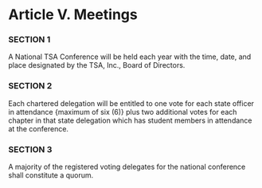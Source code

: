 # Article V. Meetings

### SECTION 1

A National TSA Conference will be held each year with the time, date, and place designated by the TSA, Inc., Board of Directors.

### SECTION 2

Each chartered delegation will be entitled to one vote for each state officer in attendance {maximum of six \(6\)} plus two additional votes for each chapter in that state delegation which has student members in attendance at the conference.

### SECTION 3

A majority of the registered voting delegates for the national conference shall constitute a quorum.

